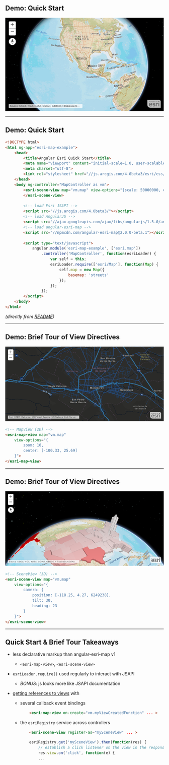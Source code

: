 ## Demo: Quick Start

[![quickstart_v2](img/quickstart_v2.png)](https://github.com/Esri/angular-esri-map/blob/master/README.md#quick-start)

---

## Demo: Quick Start

```html
<!DOCTYPE html>
<html ng-app="esri-map-example">
    <head>
        <title>Angular Esri Quick Start</title>
        <meta name="viewport" content="initial-scale=1.0, user-scalable=no">
        <meta charset="utf-8">
        <link rel="stylesheet" href="//js.arcgis.com/4.0beta3/esri/css/main.css">
    </head>
    <body ng-controller="MapController as vm">
        <esri-scene-view map="vm.map" view-options="{scale: 50000000, center: [-101.17, 21.78]}">
        </esri-scene-view>

        <!-- load Esri JSAPI -->
        <script src="//js.arcgis.com/4.0beta3/"></script>
        <!-- load AngularJS -->
        <script src="//ajax.googleapis.com/ajax/libs/angularjs/1.5.0/angular.js"></script>
        <!-- load angular-esri-map -->
        <script src="//npmcdn.com/angular-esri-map@2.0.0-beta.1"></script>

        <script type="text/javascript">
            angular.module('esri-map-example', ['esri.map'])
                .controller('MapController', function(esriLoader) {
                    var self = this;
                    esriLoader.require(['esri/Map'], function(Map) {
                        self.map = new Map({
                            basemap: 'streets'
                        });
                    });
                });
        </script>
    </body>
</html>
```

_(directly from [README](https://github.com/Esri/angular-esri-map/blob/master/README.md#quick-start))_

---

## Demo: Brief Tour of View Directives

[![mapview_vector-tiles](img/mapview_vector-tiles.png)](http://esri.github.io/angular-esri-map/#/examples/vector-tiles)

```html
<!-- MapView (2D) -->
<esri-map-view map="vm.map" 
    view-options="{
        zoom: 10,
        center: [-100.33, 25.69]
    }">
</esri-map-view>
```

---

## Demo: Brief Tour of View Directives

[![sceneview_extrude-polygon](img/sceneview_extrude-polygon.png)](http://esri.github.io/angular-esri-map/#/examples/extrude-polygon)

```html
<!-- SceneView (3D) -->
<esri-scene-view map="vm.map" 
    view-options="{
        camera: {
            position: [-118.25, 4.27, 6249238],
            tilt: 30,
            heading: 23
        }
    }">
</esri-scene-view>
```

---

## Quick Start & Brief Tour Takeaways

- less declarative markup than angular-esri-map v1
  - `<esri-map-view>`, `<esri-scene-view>` 

- `esriLoader.require()` used regularly to interact with JSAPI
  - _BONUS_: js looks more like JSAPI documentation

- [getting references to views](http://esri.github.io/angular-esri-map/#/patterns/references-to-views) with
  - several callback event bindings
    ```html
        <esri-map-view on-create="vm.myViewCreatedFunction" ... >
    ```
  - the `esriRegistry` service across controllers
    ```html
        <esri-scene-view register-as="mySceneView" ... >
    ```
    ```js
        esriRegistry.get('mySceneView').then(function(res) {
            // establish a click listener on the view in the response
            res.view.on('click', function(e) {
            ...
    ```
